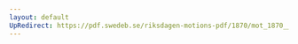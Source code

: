 ```yaml
---
layout: default
UpRedirect: https://pdf.swedeb.se/riksdagen-motions-pdf/1870/mot_1870__ak__00053/mot_1870__ak__00053_001.pdf
---
```

